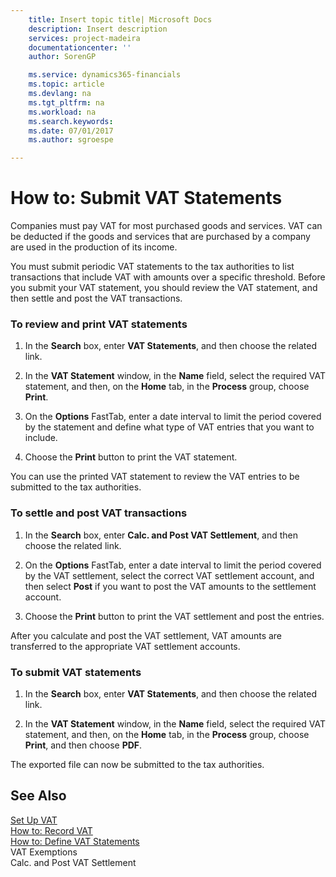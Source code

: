 ```yaml
---
    title: Insert topic title| Microsoft Docs
    description: Insert description
    services: project-madeira
    documentationcenter: ''
    author: SorenGP

    ms.service: dynamics365-financials
    ms.topic: article
    ms.devlang: na
    ms.tgt_pltfrm: na
    ms.workload: na
    ms.search.keywords:
    ms.date: 07/01/2017
    ms.author: sgroespe

---
```

# How to: Submit VAT Statements
Companies must pay VAT for most purchased goods and services. VAT can be deducted if the goods and services that are purchased by a company are used in the production of its income.  
  
 You must submit periodic VAT statements to the tax authorities to list transactions that include VAT with amounts over a specific threshold. Before you submit your VAT statement, you should review the VAT statement, and then settle and post the VAT transactions.  
  
### To review and print VAT statements  
  
1.  In the **Search** box, enter **VAT Statements**, and then choose the related link.  
  
2.  In the **VAT Statement** window, in the **Name** field, select the required VAT statement, and then, on the **Home** tab, in the **Process** group, choose **Print**.  
  
3.  On the **Options** FastTab, enter a date interval to limit the period covered by the statement and define what type of VAT entries that you want to include.  
  
4.  Choose the **Print** button to print the VAT statement.  
  
 You can use the printed VAT statement to review the VAT entries to be submitted to the tax authorities.  
  
### To settle and post VAT transactions  
  
1.  In the **Search** box, enter **Calc. and Post VAT Settlement**, and then choose the related link.  
  
2.  On the **Options** FastTab, enter a date interval to limit the period covered by the VAT settlement, select the correct VAT settlement account, and then select **Post** if you want to post the VAT amounts to the settlement account.  
  
3.  Choose the **Print** button to print the VAT settlement and post the entries.  
  
 After you calculate and post the VAT settlement, VAT amounts are transferred to the appropriate VAT settlement accounts.  
  
### To submit VAT statements  
  
1.  In the **Search** box, enter **VAT Statements**, and then choose the related link.  
  
2.  In the **VAT Statement** window, in the **Name** field, select the required VAT statement, and then, on the **Home** tab, in the **Process** group, choose **Print**, and then choose **PDF**.  
  
 The exported file can now be submitted to the tax authorities.  
  
## See Also  
 [Set Up VAT](../set-up-vat.md)   
 [How to: Record VAT](../how-to-record-vat.md)   
 [How to: Define VAT Statements](../how-to-define-vat-statements.md)   
 VAT Exemptions   
 Calc. and Post VAT Settlement